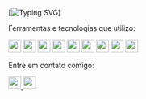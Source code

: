 [![Typing SVG](https://readme-typing-svg.demolab.com/?lines=Bem+vindo+ao+meu+repositório+Github&color=F06292)]


Ferramentas e tecnologias que utilizo:
<p align="left">
  <img src="https://img.shields.io/badge/bootstrap-563D7C?style=flat-square&logo=bootstrap&logoColor=white" height="25"/>
  <img src="https://img.shields.io/badge/git-F05033?style=flat-square&logo=git&logoColor=white" height="25"/>
  <img src="https://img.shields.io/badge/React_Router-CA4245?style=flat-square&logo=react-router&logoColor=white" height="25"/>
  <img src="https://img.shields.io/badge/Trello-026AA7?style=flat-square&logo=Trello&logoColor=white" height="25"/>
  <img src="https://img.shields.io/badge/redux-593D88?style=flat-square&logo=redux&logoColor=white" height="25"/>
  <img src="https://img.shields.io/badge/javascript-F7DF1E?style=flat-square&logo=javascript&logoColor=black" height="25"/>
  <img src="https://img.shields.io/badge/react-61DAFB?style=flat-square&logo=react&logoColor=black" height="25"/>
  <img src="https://img.shields.io/badge/html5-E34F26?style=flat-square&logo=html5&logoColor=white" height="25"/>
  <img src="https://img.shields.io/badge/visual_studio_code-007ACC?style=flat-square&logo=visual-studio-code&logoColor=white" height="25"/>
</p>

Entre em contato comigo:
<p align="left">
  <a href="mailto:kaahgonzalez99@gmail.com">
    <img src="https://img.shields.io/badge/Gmail-D14836?style=for-the-badge&logo=gmail&logoColor=white" height="25"/>
  </a>
  <a href="https://www.linkedin.com/in/karina-gonzalez-rebelo-dev/" target="_blank">
    <img src="https://img.shields.io/badge/LinkedIn-0077B5?style=for-the-badge&logo=linkedin&logoColor=white" height="25"/>
  </a>
</p>

